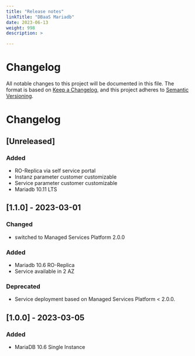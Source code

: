 ```yaml
---
title: "Release notes"
linkTitle: "DBaaS Mariadb"
date: 2023-06-13
weight: 998
description: >

---
```

# Changelog
All notable changes to this project will be documented in this file.
The format is based on [Keep a Changelog](https://keepachangelog.com/en/1.0.0/),
and this project adheres to [Semantic Versioning](https://semver.org/spec/v2.0.0.html).

# Changelog
## [Unreleased]
### Added
- RO-Replica via self service portal
- Instanz parameter customer customizable
- Service parameter customer customizable
- Mariadb 10.11 LTS

## [1.1.0] - 2023-03-01 
### Changed
- switched to Managed Services Platform 2.0.0
### Added
- Mariadb 10.6 RO-Replica
- Service available in 2 AZ
### Deprecated
- Service deployment based on Managed Services Platform < 2.0.0. 

## [1.0.0] - 2023-03-05
### Added
- MariaDB 10.6 Single Instance
